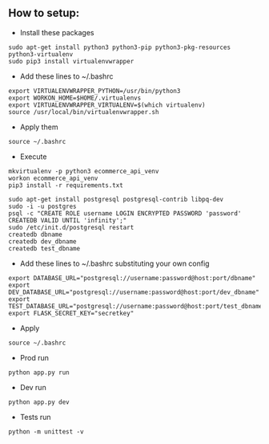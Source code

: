 ## How to setup:

- Install these packages
```
sudo apt-get install python3 python3-pip python3-pkg-resources python3-virtualenv
sudo pip3 install virtualenvwrapper
```

- Add these lines to ~/.bashrc
```
export VIRTUALENVWRAPPER_PYTHON=/usr/bin/python3
export WORKON_HOME=$HOME/.virtualenvs
export VIRTUALENVWRAPPER_VIRTUALENV=$(which virtualenv)
source /usr/local/bin/virtualenvwrapper.sh
```
- Apply them
```
source ~/.bashrc
```

- Execute
```
mkvirtualenv -p python3 ecommerce_api_venv
workon ecommerce_api_venv
pip3 install -r requirements.txt

sudo apt-get install postgresql postgresql-contrib libpq-dev
sudo -i -u postgres
psql -c "CREATE ROLE username LOGIN ENCRYPTED PASSWORD 'password' CREATEDB VALID UNTIL 'infinity';"
sudo /etc/init.d/postgresql restart
createdb dbname
createdb dev_dbname
createdb test_dbname
```

- Add these lines to ~/.bashrc substituting your own config
```
export DATABASE_URL="postgresql://username:password@host:port/dbname"
export DEV_DATABASE_URL="postgresql://username:password@host:port/dev_dbname"
export TEST_DATABASE_URL="postgresql://username:password@host:port/test_dbname"
export FLASK_SECRET_KEY="secretkey"
```

- Apply
```
source ~/.bashrc
```

- Prod run
```
python app.py run
```

- Dev run
```
python app.py dev
```

- Tests run
```
python -m unittest -v
```

